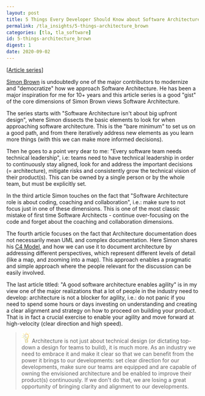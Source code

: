 ```yaml
---
layout: post
title: 5 Things Every Developer Should Know about Software Architecture, Simon Brown
permalink: /tla_insights/5-things-architecture_brown
categories: [tla, tla_software]
id: 5-things-architecture_brown
digest: 1
date: 2020-09-02
---
```


[[Article series](https://dev.to/simonbrown/series/7666)]

[Simon Brown](https://twitter.com/simonbrown) is undoubtedly one of the major contributors to modernize and "democratize" how we approach Software Architecture. He has been a major inspiration for me for 10+ years and this article series is a good "gist" of the core dimensions of Simon Brown views Software Architecture.

The series starts with "Software Architecture isn't about big upfront design", where Simon dissects the basic elements to look for when approaching software architecture. This is the "bare minimum" to set us on a good path, and from there iteratively address new elements as you learn more things (with this we can make more informed decisions).

Then he goes to a point very dear to me: "Every software team needs technical leadership", i.e: teams need to have technical leadership in order to continuously stay aligned, look for and address the important decisions (= architecture), mitigate risks and consistently grow the technical vision of their product(s). This can be owned by a single person or by the whole team, but must be explicitly set.

In the third article Simon touches on the fact that "Software Architecture role is about coding, coaching and collaboration", i.e.: make sure to not focus just in one of these dimensions. This is one of the most classic mistake of first time Software Architects - continue over-focusing on the code and forget about the coaching and collaboration dimensions.

The fourth article focuses on the fact that Architecture documentation does not necessarily mean UML and complex documentation. Here Simon shares his [C4 Model](https://c4model.com), and how we can use it to document architecture by addressing different perspectives, which represent different levels of detail (like a map, and zooming into a map). This approach enables a pragmatic and simple approach where the people relevant for the discussion can be easily involved.

The last article titled: "A good software architecture enables agility" is in my view one of the major realizations that a lot of people in the industry need to develop: architecture is not a blocker for agility, i.e.: do not panic if you need to spend some hours or days investing on understanding and creating a clear alignment and strategy on how to proceed on building your product. That is in fact a crucial exercise to enable your agility and move forward at high-velocity (clear direction and high speed).

> ![light](/assets/light-bulb.png) Architecture is not just about technical design (or dictating top-down a design for teams to build), it is much more. As an industry we need to embrace it and make it clear so that we can benefit from the power it brings to our developments: set clear direction for our developments, make sure our teams are equipped and are capable of owning the envisioned architecture and be enabled to improve their product(s) continuously. If we don't do that, we are losing a great opportunity of bringing clarity and alignment to our developments.
